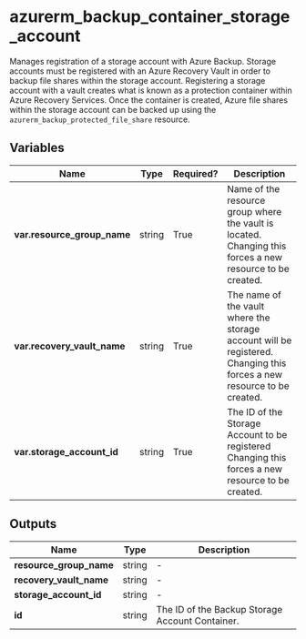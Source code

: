 # azurerm_backup_container_storage_account

Manages registration of a storage account with Azure Backup. Storage accounts must be registered with an Azure Recovery Vault in order to backup file shares within the storage account. Registering a storage account with a vault creates what is known as a protection container within Azure Recovery Services. Once the container is created, Azure file shares within the storage account can be backed up using the `azurerm_backup_protected_file_share` resource.

## Variables

| Name | Type | Required? |  Description |
| ---- | ---- | --------- |  ----------- |
| **var.resource_group_name** | string | True | Name of the resource group where the vault is located. Changing this forces a new resource to be created. | 
| **var.recovery_vault_name** | string | True | The name of the vault where the storage account will be registered. Changing this forces a new resource to be created. | 
| **var.storage_account_id** | string | True | The ID of the Storage Account to be registered Changing this forces a new resource to be created. | 



## Outputs

| Name | Type | Description |
| ---- | ---- | --------- | 
| **resource_group_name** | string  | - | 
| **recovery_vault_name** | string  | - | 
| **storage_account_id** | string  | - | 
| **id** | string  | The ID of the Backup Storage Account Container. | 